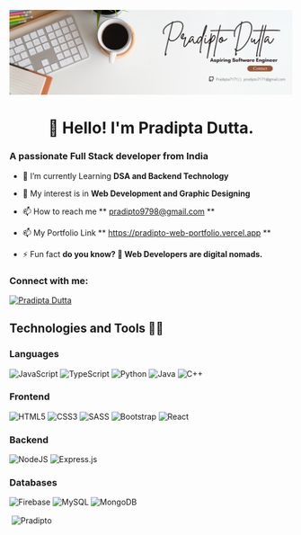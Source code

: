 ![logo](https://github.com/Pradipta7171/Pradipta7171/blob/main/LinkedinBackgroudPic.png)

<h1 align="center">👋 Hello! I'm Pradipta Dutta.</h1>
<h3 align="left">A passionate Full Stack developer from India</h3>

- 🔭 I’m currently Learning **DSA and Backend Technology**

- 🌱 My interest is in **Web Development and Graphic Designing**

- 📫 How to reach me ** pradipto9798@gmail.com **
  
- 📫 My Portfolio Link ** https://pradipto-web-portfolio.vercel.app **

- ⚡ Fun fact **do you know? 🤔 Web Developers are digital nomads.**

<h3 align="left">Connect with me:</h3>
<p align="left">
<p align="left"> <a href="https://www.linkedin.com/in/pradipto-dutta2024/" target="blank"><img src="https://img.shields.io/twitter/follow/pradiptodutta?logo=linkedin&style=for-the-badge" alt="Pradipta Dutta" /></a> </p>
</p>

## Technologies and Tools 👨‍💻

### Languages
![JavaScript](https://img.shields.io/badge/javascript-%23323330.svg?style=for-the-badge&logo=javascript&logoColor=%23F7DF1E) ![TypeScript](https://img.shields.io/badge/typescript-%23007ACC.svg?style=for-the-badge&logo=typescript&logoColor=white) ![Python](https://img.shields.io/badge/python-%2314354C.svg?style=for-the-badge&logo=python&logoColor=white) ![Java](https://img.shields.io/badge/java-%23ED8B00.svg?style=for-the-badge&logo=openjdk&logoColor=white) ![C++](https://img.shields.io/badge/c++-%2300599C.svg?style=for-the-badge&logo=c%2B%2B&logoColor=white)

### Frontend
![HTML5](https://img.shields.io/badge/html5-%23E34F26.svg?style=for-the-badge&logo=html5&logoColor=white) ![CSS3](https://img.shields.io/badge/css3-%231572B6.svg?style=for-the-badge&logo=css3&logoColor=white) ![SASS](https://img.shields.io/badge/SASS-hotpink.svg?style=for-the-badge&logo=SASS&logoColor=white) ![Bootstrap](https://img.shields.io/badge/bootstrap-%23563D7C.svg?style=for-the-badge&logo=bootstrap&logoColor=white) ![React](https://img.shields.io/badge/react-%2320232a.svg?style=for-the-badge&logo=react&logoColor=%2361DAFB)

### Backend
![NodeJS](https://img.shields.io/badge/node.js-%2343853D.svg?style=for-the-badge&logo=node-dot-js&logoColor=white) ![Express.js](https://img.shields.io/badge/express.js-%23404d59.svg?style=for-the-badge&logo=express&logoColor=%2361DAFB) 

### Databases
![Firebase](https://img.shields.io/badge/firebase-%23039BE5.svg?style=for-the-badge&logo=firebase) ![MySQL](https://img.shields.io/badge/mysql-%2300f.svg?style=for-the-badge&logo=mysql&logoColor=white) ![MongoDB](https://img.shields.io/badge/MongoDB-%234ea94b.svg?style=for-the-badge&logo=mongodb&logoColor=white)

<p>&nbsp;<img align="center" src="https://github-readme-stats.vercel.app/api?username=pradipta7171&show_icons=true&locale=en" alt="Pradipto" /></p>




